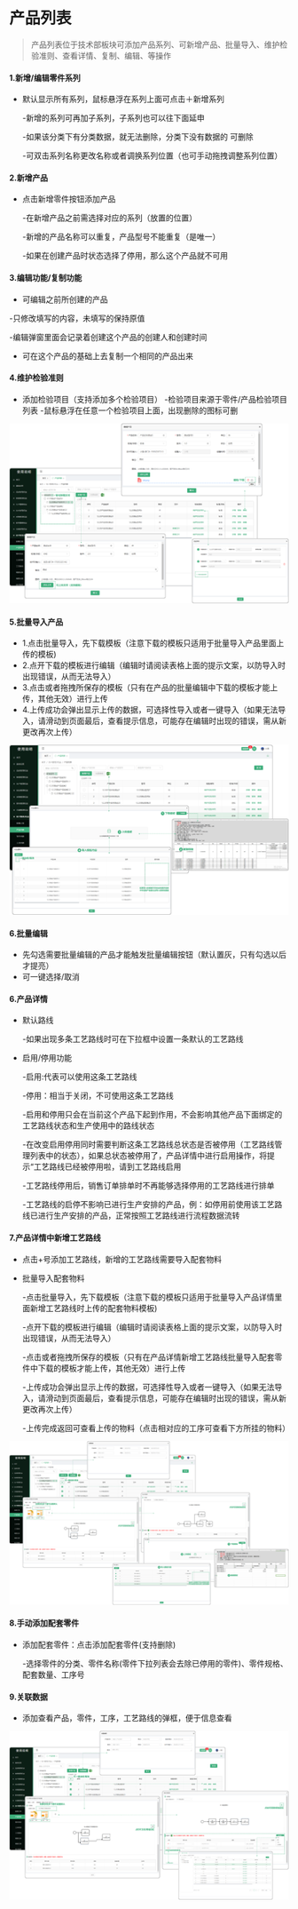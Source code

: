 # 产品列表

> 产品列表位于技术部板块可添加产品系列、可新增产品、批量导入、维护检验准则、查看详情、复制、编辑、等操作


#### 1.新增/编辑零件系列
* 默认显示所有系列，鼠标悬浮在系列上面可点击＋新增系列

  -新增的系列可再加子系列，子系列也可以往下面延申

  -如果该分类下有分类数据，就无法删除，分类下没有数据的 可删除

  -可双击系列名称更改名称或者调换系列位置（也可手动拖拽调整系列位置）

#### 2.新增产品
* 点击新增零件按钮添加产品

  -在新增产品之前需选择对应的系列（放置的位置）

  -新增的产品名称可以重复，产品型号不能重复（是唯一）

  -如果在创建产品时状态选择了停用，那么这个产品就不可用

#### 3.编辑功能/复制功能
* 可编辑之前所创建的产品

 -只修改填写的内容，未填写的保持原值

  -编辑弹窗里面会记录着创建这个产品的创建人和创建时间

* 可在这个产品的基础上去复制一个相同的产品出来


#### 4.维护检验准则
* 添加检验项目（支持添加多个检验项目）
  -检验项目来源于零件/产品检验项目列表
  -鼠标悬浮在任意一个检验项目上面，出现删除的图标可删

![如图所示](../file/cp1.png)


#### 5.批量导入产品

* 1.点击批量导入，先下载模板（注意下载的模板只适用于批量导入产品里面上传的模板)
* 2.点开下载的模板进行编辑（编辑时请阅读表格上面的提示文案，以防导入时出现错误，从而无法导入）
* 3.点击或者拖拽所保存的模板（只有在产品的批量编辑中下载的模板才能上传，其他无效）进行上传
* 4.上传成功会弹出显示上传的数据，可选择性导入或者一键导入（如果无法导入，请滑动到页面最后，查看提示信息，可能存在编辑时出现的错误，需从新更改再次上传）

![如图所示](../file/cp2.png)


#### 6.批量编辑
* 先勾选需要批量编辑的产品才能触发批量编辑按钮（默认置灰，只有勾选以后才提亮）
* 可一键选择/取消

#### 6.产品详情
* 默认路线

  -如果出现多条工艺路线时可在下拉框中设置一条默认的工艺路线

* 启用/停用功能

  -启用:代表可以使用这条工艺路线

  -停用：相当于关闭，不可使用这条工艺路线

  -启用和停用只会在当前这个产品下起到作用，不会影响其他产品下面绑定的工艺路线状态和生产使用中的路线状态

  -在改变启用停用同时需要判断这条工艺路线总状态是否被停用（工艺路线管理列表中的状态），如果总状态被停用了，产品详情中进行启用操作，将提示“工艺路线已经被停用啦，请到工艺路线启用

  -工艺路线停用后，销售订单排单时不再能够选择停用的工艺路线进行排单

  -工艺路线的启停不影响已进行生产安排的产品，例：如停用前使用该工艺路线已进行生产安排的产品，正常按照工艺路线进行流程数据流转

#### 7.产品详情中新增工艺路线

* 点击+号添加工艺路线，新增的工艺路线需要导入配套物料

* 批量导入配套物料

  -点击批量导入，先下载模板（注意下载的模板只适用于批量导入产品详情里面新增工艺路线时上传的配套物料模板)

  -点开下载的模板进行编辑（编辑时请阅读表格上面的提示文案，以防导入时出现错误，从而无法导入）

  -点击或者拖拽所保存的模板（只有在产品详情新增工艺路线批量导入配套零件中下载的模板才能上传，其他无效）进行上传

  -上传成功会弹出显示上传的数据，可选择性导入或者一键导入（如果无法导入，请滑动到页面最后，查看提示信息，可能存在编辑时出现的错误，需从新更改再次上传）

  -上传完成返回可查看上传的物料（点击相对应的工序可查看下方所挂的物料）

![如图所示](../file/cp3.png )

#### 8.手动添加配套零件

* 添加配套零件：点击添加配套零件(支持删除)

  -选择零件的分类、零件名称(零件下拉列表会去除已停用的零件)、零件规格、配套数量、工序号

#### 9.关联数据

* 添加查看产品，零件，工序，工艺路线的弹框，便于信息查看

![如图所示](../file/cp4.png )





